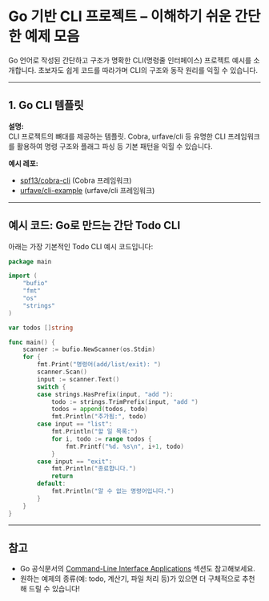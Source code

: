 # Go 기반 CLI 프로젝트 – 이해하기 쉬운 간단한 예제 모음

Go 언어로 작성된 간단하고 구조가 명확한 CLI(명령줄 인터페이스) 프로젝트 예시를 소개합니다. 초보자도 쉽게 코드를 따라가며 CLI의 구조와 동작 원리를 익힐 수 있습니다.

---

## 1. Go CLI 템플릿

**설명:**  
CLI 프로젝트의 뼈대를 제공하는 템플릿. Cobra, urfave/cli 등 유명한 CLI 프레임워크를 활용하여 명령 구조와 플래그 파싱 등 기본 패턴을 익힐 수 있습니다.

**예시 레포:**  
- [spf13/cobra-cli](https://github.com/spf13/cobra-cli) (Cobra 프레임워크)
- [urfave/cli-example](https://github.com/urfave/cli-example) (urfave/cli 프레임워크)

---

## 예시 코드: Go로 만드는 간단 Todo CLI

아래는 가장 기본적인 Todo CLI 예시 코드입니다:

```go
package main

import (
    "bufio"
    "fmt"
    "os"
    "strings"
)

var todos []string

func main() {
    scanner := bufio.NewScanner(os.Stdin)
    for {
        fmt.Print("명령어(add/list/exit): ")
        scanner.Scan()
        input := scanner.Text()
        switch {
        case strings.HasPrefix(input, "add "):
            todo := strings.TrimPrefix(input, "add ")
            todos = append(todos, todo)
            fmt.Println("추가됨:", todo)
        case input == "list":
            fmt.Println("할 일 목록:")
            for i, todo := range todos {
                fmt.Printf("%d. %s\n", i+1, todo)
            }
        case input == "exit":
            fmt.Println("종료합니다.")
            return
        default:
            fmt.Println("알 수 없는 명령어입니다.")
        }
    }
}
```

---

## 참고

- Go 공식문서의 [Command-Line Interface Applications](https://golangdocs.com/cli-applications-in-golang) 섹션도 참고해보세요.
- 원하는 예제의 종류(예: todo, 계산기, 파일 처리 등)가 있으면 더 구체적으로 추천해 드릴 수 있습니다!
